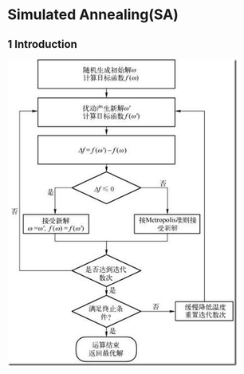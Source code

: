 # Simulated Annealing(SA)  

## 1 Introduction
![image](https://github.com/ananJet/Heuristic-Algorithm/blob/master/SA/flow.jpg)

